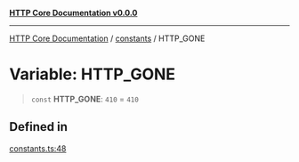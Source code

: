 [**HTTP Core Documentation v0.0.0**](../../README.md)

***

[HTTP Core Documentation](../../modules.md) / [constants](../README.md) / HTTP\_GONE

# Variable: HTTP\_GONE

> `const` **HTTP\_GONE**: `410` = `410`

## Defined in

[constants.ts:48](https://github.com/stonemjs/http-core/blob/a162480c16327760396238c341daab61793d5440/src/constants.ts#L48)
